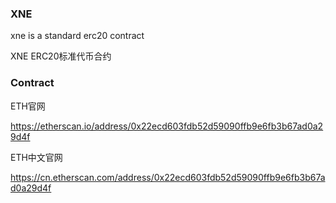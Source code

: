 ### XNE

xne is a standard erc20 contract

XNE ERC20标准代币合约

### Contract

ETH官网

https://etherscan.io/address/0x22ecd603fdb52d59090ffb9e6fb3b67ad0a29d4f

ETH中文官网

https://cn.etherscan.com/address/0x22ecd603fdb52d59090ffb9e6fb3b67ad0a29d4f

